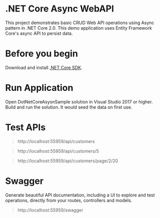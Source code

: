 # .NET Core Async WebAPI
This project demonstrates basic CRUD Web API operations using Async pattern in .NET Core 2.0. This demo application uses Entity Framework Core's async API to persist data.

# Before you begin
Download and install [.NET Core SDK](https://go.microsoft.com/fwlink/?LinkID=660852&clcid=0x409).

# Run Application
Open DotNetCoreAsysnSample solution in Visual Studio 2017 or higher. Build and run the solution. It would seed the data on first use.

# Test APIs
> http://localhost:55959/api/customers

> http://localhost:55959/api/customers/5

> http://localhost:55959/api/customers/page/2/20

# Swagger
Generate beautiful API documentation, including a UI to explore and test operations, directly from your routes, controllers and models.
> http://localhost:55959/swagger